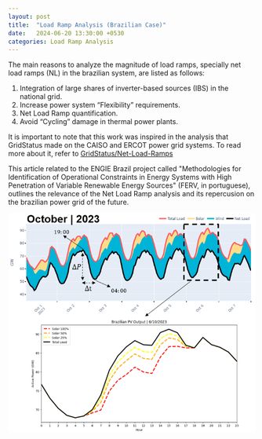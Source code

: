 ```yaml
---
layout: post
title:  "Load Ramp Analysis (Brazilian Case)"
date:   2024-06-20 13:30:00 +0530
categories: Load Ramp Analysis
---
```


The main reasons to analyze the magnitude of load ramps, specially net load ramps (NL) in the brazilian system, are listed as follows:

<ol>
    <li>Integration of large shares of inverter-based sources (IBS) in the national grid.</li>
    <li>Increase power system “Flexibility” requirements.</li>
    <li>Net Load Ramp quantification.</li>
    <li>Avoid “Cycling” damage in thermal power plants.</li>
</ol>

It is important to note that this work was inspired in the analysis that GridStatus made on the CAISO and ERCOT power grid systems.
To read more about it, refer to <a href="https://blog.gridstatus.io/net-load-ramps/" target="_blank">GridStatus/Net-Load-Ramps</a>

This article related to the ENGIE Brazil project called "Methodologies for Identification of Operational Constraints in Energy Systems with High
Penetration of Variable Renewable Energy Sources" (FERV, in portuguese), outlines the relevance of the Net Load Ramp analysis and its repercusion 
on the brazilian power grid of the future.

<center><img src="/assets/load_evolve.png"></center>

